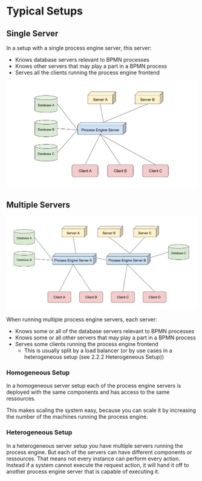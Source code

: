 # Typical Setups

## Single Server

In a setup with a single process engine server, this server:
* Knows database servers relevant to BPMN processes
* Knows other servers that may play a part in a BPMN process
* Serves all the clients running the process engine frontend

![Single Server](images/single-server.png)

## Multiple Servers

![Multiple Servers](images/multi-server.png)

When running multiple process engine servers, each server:
* Knows some or all of the database servers relevant to BPMN processes
* Knows some or all other servers that may play a part in a BPMN process
* Serves some clients running the process engine frontend
  * This is usually split by a load balancer (or by use cases in a heterogeneous setup (see 2.2.2 Heterogeneous Setup))

### Homogeneous Setup

In a homogeneous server setup each of the process engine servers is deployed with the same components and has access to the same ressources.

This makes scaling the system easy, because you can scale it by increasing the number of the machines running the process engine.

### Heterogeneous Setup

In a heterogeneous server setup you have multiple servers running the process engine. But each of the servers can have different components or ressources. That means not every instance can perform every action. Instead if a system cannot execute the request action, it will hand it off to another process engine server that is capable of executing it.
